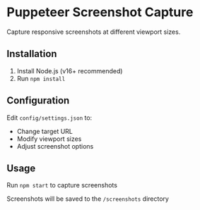 # Puppeteer Screenshot Capture

Capture responsive screenshots at different viewport sizes.

## Installation
1. Install Node.js (v16+ recommended)
2. Run `npm install`

## Configuration
Edit `config/settings.json` to:
- Change target URL
- Modify viewport sizes
- Adjust screenshot options

## Usage
Run `npm start` to capture screenshots

Screenshots will be saved to the `/screenshots` directory